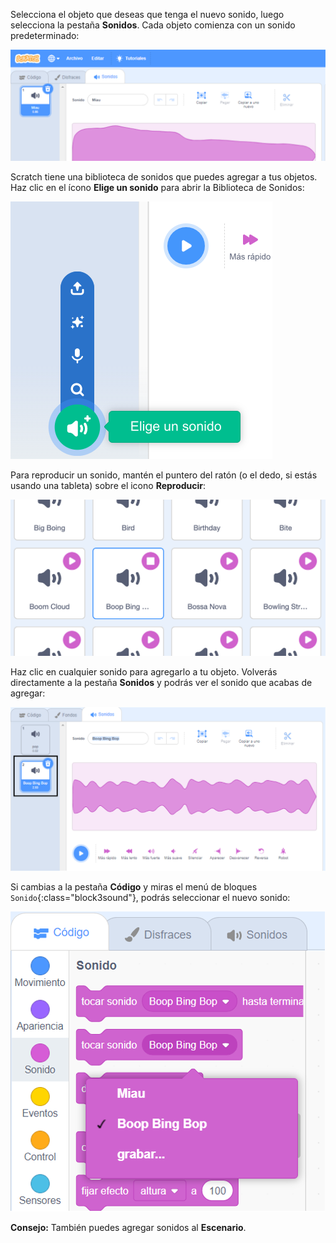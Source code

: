 Selecciona el objeto que deseas que tenga el nuevo sonido, luego selecciona la pestaña **Sonidos**. Cada objeto comienza con un sonido predeterminado:

![La pestaña Sonidos se abre en el editor de Scratch.](images/sound-tab.png)

Scratch tiene una biblioteca de sonidos que puedes agregar a tus objetos. Haz clic en el ícono **Elige un sonido** para abrir la Biblioteca de Sonidos:

![El icono 'Elige un sonido' resaltado.](images/choose-a-sound-button.png)

Para reproducir un sonido, mantén el puntero del ratón (o el dedo, si estás usando una tableta) sobre el icono **Reproducir**:

![Iconos de 'Reproducir'.](images/sound-preview.png)

Haz clic en cualquier sonido para agregarlo a tu objeto. Volverás directamente a la pestaña **Sonidos** y podrás ver el sonido que acabas de agregar:

![Un sonido recién ingresado en la pestaña Sonidos.](images/new-sound-added.png)

Si cambias a la pestaña **Código** y miras el menú de bloques `Sonido`{:class="block3sound"}, podrás seleccionar el nuevo sonido:

![El menú de bloques 'Sonido' con el nuevo sonido disponible para usar dentro los bloques.](images/new-sound-block.png)

**Consejo:** También puedes agregar sonidos al **Escenario**.
